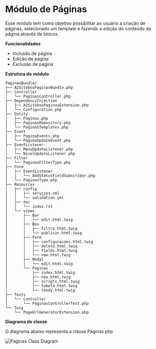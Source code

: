 Módulo de Páginas
=================

Esse módulo tem como objetivo possibilitar ao usuário a criação de páginas, selecionado um template e fazendo a edição do conteúdo da página através de blocos.

**Funcionalidades**

* Inclusão de página
* Edição de página
* Exclusão de página

**Estrutura do módulo**

```
PaginasBundle/
├── A2SiteboxPaginasBundle.php
├── Controller
│   └── PaginasController.php
├── DependencyInjection
│   ├── A2SiteboxPaginasExtension.php
│   └── Configuration.php
├── Entity
│   ├── Paginas.php
│   ├── PaginasRepository.php
│   └── PaginasTemplates.php
├── Event
│   ├── PaginaEvents.php
│   └── PaginaUpdateEvent.php
├── EventListener
│   ├── MenuUpdateListener.php
│   └── NivelUpdateListener.php
├── Filter
│   └── PaginasFilterType.php
├── Form
│   ├── EventListener
│   │   └── AddStatusFieldSubscriber.php
│   └── PaginasType.php
├── Resources
│   ├── config
│   │   ├── services.xml
│   │   └── validation.yml
│   ├── doc
│   │   └── index.rst
│   └── views
│       ├── Bar
│       │   └── edit.html.twig
│       ├── Box
│       │   ├── filtro.html.twig
│       │   └── publicar.html.twig
│       ├── Form
│       │   ├── configuracoes.html.twig
│       │   ├── delete.html.twig
│       │   ├── fields.html.twig
│       │   └── new.html.twig
│       ├── Modal
│       │   └── edit.html.twig
│       └── Paginas
│           ├── index.html.twig
│           ├── new.html.twig
│           ├── scripts.html.twig
│           ├── tabela.html.twig
│           └── tbody.html.twig
├── Tests
│   └── Controller
│       └── PaginasControllerTest.php
└── Twig
    └── PageUrlGeneratorExtension.php

```

**Diagrama de classe**

O diagrama abaixo representa a classe Páginas.php

![Paginas Class Diagram](https://github.com/a2comunicacao/a2sitebox-docs/blob/2.0/modulos/diagramas/paginas.png "Paginas Class Diagram")
